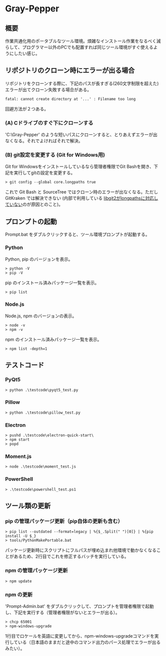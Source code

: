 # Gray-Pepper

## 概要

作業共通化用のポータブルなツール環境。煩雑なインストール作業をなるべく減らして、プログラマー以外のPCでも配置すれば同じツール環境がすぐ使えるようにしたい感じ。

## リポジトリのクローン時にエラーが出る場合

リポジトリをクローンする際に、下記のパスが長すぎる(260文字制限を超えた)エラーが出てクローン失敗する場合がある。

    fatal: cannot create directory at '...' : Filename too long

回避方法が２つある。

### (A) Cドライブのすぐ下にクローンする

'C:\Gray-Pepper' のような短いパスにクローンすると、とりあえずエラーが出なくなる。それでよければそれで解決。

### (B) git設定を変更する (Git for Windows用)

Git for Windowsをインストールしているなら管理者権限でGit Bashを開き、下記を実行してgitの設定を変更する。

    > git config --global core.longpaths true

これで Git Bash と SourceTree ではクローン時のエラーが出なくなる。ただし GitKraken では解決できない (内部で利用している [libgit2がlongpathsに対応していない](https://github.com/libgit2/libgit2/issues/3053)のが原因とのこと)。

## プロンプトの起動

Prompt.bat をダブルクリックすると、ツール環境プロンプトが起動する。

### Python

Python, pip のバージョンを表示。

    > python -V
    > pip -V

pip のインストール済みパッケージ一覧を表示。

    > pip list

### Node.js

Node.js, npm のバージョンの表示。

    > node -v
    > npm -v

npm のインストール済みパッケージ一覧を表示。

    > npm list -depth=1

## テストコード

### PyQt5

    > python .\testcode\pyqt5_test.py

### Pillow

    > python .\testcode\pillow_test.py

### Electron

    > pushd .\testcode\electron-quick-start\
    > npm start
    > popd

### Moment.js

    > node .\testcode\moment_test.js

### PowerShell

    > .\testcode\powershell_test.ps1

## ツール類の更新

### pip の管理パッケージ更新（pip自体の更新も含む）

    > pip list --outdated --format=legacy | %{$_.Split(" ")[0]} | %{pip install -U $_}
    > tools/PythonMakePortable.bat

パッケージ更新時にスクリプトにフルパスが埋め込まれ他環境で動かなくなることがあるため、2行目でこれを修正するバッチを実行している。

### npm の管理パッケージ更新

    > npm update

### npm の更新

'Prompt-Admin.bat' をダブルクリックして、プロンプトを管理者権限で起動し、下記を実行する（管理者権限がないとエラーが出る）。

    > chcp 65001
    > npm-windows-upgrade

1行目でロケールを英語に変更してから、npm-windows-upgradeコマンドを実行している（日本語のままだと途中のコマンド出力のパース処理でエラーが出るみたい）。
